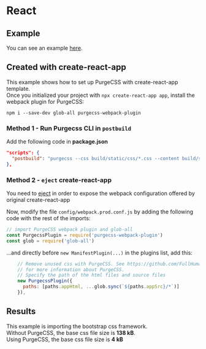 # React

## Example

You can see an example [here](https://github.com/FullHuman/purgecss/tree/master/examples/with-react/).

## Created with create-react-app

This example shows how to set up PurgeCSS with create-react-app template.  
Once you initialized your project with `npx create-react-app app`, install the webpack plugin for PurgeCSS:

```text
npm i --save-dev glob-all purgecss-webpack-plugin
```

### Method 1 - Run Purgecss CLI in `postbuild`

Add the following code in **package.json**

```json
"scripts": {
  "postbuild": "purgecss --css build/static/css/*.css --content build/static/index.html build/static/js/*.js --out build/static/css"
},
```

### Method 2 - `eject` create-react-app 

You need to [eject](https://facebook.github.io/create-react-app/docs/available-scripts#npm-run-eject) in order to expose the webpack configuration offered by original create-react-app

Now, modify the file `config/webpack.prod.conf.js` by adding the following code with the rest of the imports:


```javascript
// import PurgeCSS webpack plugin and glob-all
const PurgecssPlugin = require('purgecss-webpack-plugin')
const glob = require('glob-all')
```

...and directly before `new ManifestPlugin(...)` in the plugins list, add this:

```javascript
    // Remove unused css with PurgeCSS. See https://github.com/FullHuman/purgecss
    // for more information about PurgeCSS.
    // Specify the path of the html files and source files
    new PurgecssPlugin({
      paths: [paths.appHtml, ...glob.sync(`${paths.appSrc}/*`)]
    }),
```

## Results

This example is importing the bootstrap css framework.  
Without PurgeCSS, the base css file size is **138 kB**.  
Using PurgeCSS, the base css file size is **4 kB**

